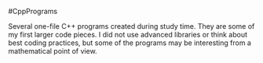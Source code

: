 #CppPrograms

Several one-file C++ programs created during study time. They are some of my first larger code pieces. I did not use advanced libraries or think about best coding practices, but some of the programs may be interesting from a mathematical point of view.
